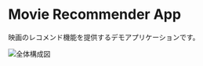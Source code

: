 # Movie Recommender App

映画のレコメンド機能を提供するデモアプリケーションです。

![全体構成図](https://github.com/yuya-okada527/movie-recommender/blob/main/docs/%E5%85%A8%E4%BD%93%E6%A7%8B%E6%88%90%E5%9B%B3.png)
